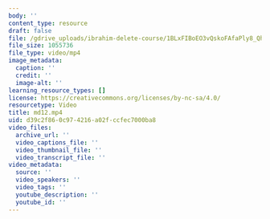 ```yaml
---
body: ''
content_type: resource
draft: false
file: /gdrive_uploads/ibrahim-delete-course/1BLxFIBoEO3vQskoFAfaPly8_QhZ-fa4g/md12.mp4
file_size: 1055736
file_type: video/mp4
image_metadata:
  caption: ''
  credit: ''
  image-alt: ''
learning_resource_types: []
license: https://creativecommons.org/licenses/by-nc-sa/4.0/
resourcetype: Video
title: md12.mp4
uid: d39c2f86-0c97-4216-a02f-ccfec7000ba8
video_files:
  archive_url: ''
  video_captions_file: ''
  video_thumbnail_file: ''
  video_transcript_file: ''
video_metadata:
  source: ''
  video_speakers: ''
  video_tags: ''
  youtube_description: ''
  youtube_id: ''
---
```

